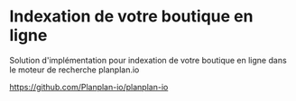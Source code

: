 <h1>Indexation de votre boutique en ligne</h1>
<p>Solution d'implémentation pour indexation de votre boutique en ligne dans le moteur de recherche planplan.io</p>

<p><a href="https://github.com/Planplan-io/planplan-io">https://github.com/Planplan-io/planplan-io</a>
